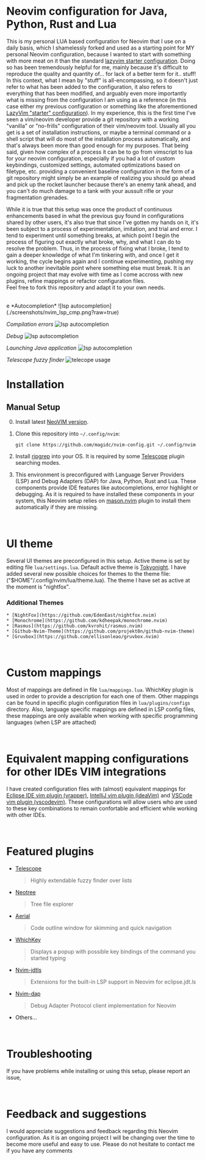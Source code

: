 # Neovim configuration for Java, Python, Rust and Lua

This is my personal LUA based configuration for Neovim that I use on a daily basis, which I shamelessly forked and used as a starting point for MY personal Neovim configuration, because I wanted to start with something with more meat on it than the standard [lazyvim starter configuration](https://github.com/LazyVim/starter). Doing so has been tremendously helpful for me, mainly because it's difficult to reproduce the quality and quantity of... for lack of a better term for it.. stuff! In this context, what I mean by "stuff" is all-encompassing, so it doesn't just refer to what has been added to the configuration, it also refers to everything that has been modified, and arguably even more importantly what is missing from the configuration I am using as a reference (in this case either my previous configuration or something like the aforementioned [LazyVim "starter" configuration](https://github.com/LazyVim/starter)). In my experience, this is the first time I've seen a vim/neovim developer provide a git repository with a working "vanilla" or "no-frills" configuration of their vim/neovim tool. Usually all you get is a set of installation instructions, or maybe a terminal command or a shell script that will do most of the installation process automatically, and that's always been more than good enough for my purposes. That being said, given how complex of a process it can be to go from vimscript to lua for your neovim configuration, especially if you had a lot of custom keybindings, customized settings, automated optimizations based on filetype, etc. providing a convenient baseline configuration in the form of a git repository might simply be an example of realizing you should go ahead and pick up the rocket launcher because there's an enemy tank ahead, and you can't do much damage to a tank with your aussult rifle or your fragmentation grenades. 

While it is true that this setup was once the product of continuous enhancements based in what the previous guy found in configurations shared by other users, it's also true that since I've gotten my hands on it, it's been subject to a process of experimentation, imitation, and trial and error. I tend to experiment until something breaks, at which point I begin the process of figuring out exactly what broke, why, and what I can do to resolve the problem. Thus, in the process of fixing what I broke, I tend to gain a deeper knowledge of what I'm tinkering with, and once I get it working, the cycle begins again and I continue experimenting, pushing my luck to another inevitable point where something else must break. It is an ongoing project that may evolve with time as I come accross with new plugins, refine mappings or refactor configuration files.<br>Feel free to fork this repository and adapt it to your own needs.

<br>
e
*Autocompletion*
![lsp autocompletion](./screenshots/nvim_lsp_cmp.png?raw=true)

*Compilation errors*
![lsp autocompletion](./screenshots/nvim_lsp_errors.png?raw=true)

*Debug*
![lsp autocompletion](./screenshots/nvim_dap.png?raw=true)

*Launching Java application*
![lsp autocompletion](./screenshots/nvim_java_launch.png?raw=true)

*Telescope fuzzy finder*
![telecope usage](./screenshots/nvim_telescope.png?raw=true)

# Installation
## Manual Setup
0. Install latest [NeoVIM version](https://github.com/neovim/neovim/wiki/Installing-Neovim). 
1. Clone this repository into `~/.config/nvim`:
    ```
    git clone https://github.com/magidc/nvim-config.git ~/.config/nvim
    ```
2. Install [ripgrep](https://github.com/BurntSushi/ripgrep) into your OS. It is required by some [Telescope](https://github.com/nvim-telescope/telescope.nvim) plugin searching modes.

3. This environment is preconfigured with Language Server Providers (LSP) and Debug Adapters  (DAP) for Java, Python, Rust and Lua. These components provide IDE features like autocompletions, error highlight or debugging. As it is required to have installed these components in your system, this Neovim setup relies on [mason.nvim](https://github.com/williamboman/mason.nvim#installation) plugin to install them automatically if they are missing.

<br>

# UI theme
Several UI themes are preconfigured in this setup. Active theme is set by editing file `lua/settings.lua`.
Default active theme is [Tokyonight](https://github.com/folke/tokyonight.nvim).
I have added several new possible choices for themes to the theme file: ("$HOME"/.config/nvim/lua/theme.lua).
The theme I have set as active at the moment is "nightfox".
### Additional Themes
    * [NightFox](https://github.com/EdenEast/nightfox.nvim)
    * [Monochrome](https://github.com/kdheepak/monochrome.nvim)
    * [Rasmus](https://github.com/kvrohit/rasmus.nvim)
    * [Github-Nvim-Theme](https://github.com/projekt0n/github-nvim-theme)
    * [Gruvbox](https://github.com/ellisonleao/gruvbox.nvim)


<br>


# Custom mappings
Most of mappings are defined in file `lua/mappings.lua`. WhichKey plugin is used in order to provide a description for each one of them.
Other mappings can be found in specific plugin configuration files in `lua/plugins/configs` directory. Also, language specific mappings are defined in LSP config files, these mappings are only available when working with specific programming languages (when LSP are attached)

<br>

# Equivalent mapping configurations for other IDEs VIM integrations
I have created configuration files with (almost) equivalent mappings for [Eclipse IDE vim plugin (vrapper)](https://github.com/magidc/dotfiles/blob/master/.vrapperrc), [IntelliJ vim plugin (ideaVim)](https://github.com/magidc/dotfiles/blob/master/jetbrains/.ideavimrc) and [VSCode vim plugin (vscodevim)](https://github.com/magidc/dotfiles/blob/master/vscode/keybindings.json).
These configurations will allow users who are used to these key combinations to remain confortable and efficient while working with other IDEs.

<br>

# Featured plugins
* [Telescope](https://github.com/nvim-telescope/telescope.nvim)
    > Highly extendable fuzzy finder over lists
* [Neotree](https://github.com/nvim-neo-tree/neo-tree.nvim)
    > Tree file explorer 
* [Aerial](https://github.com/stevearc/aerial.nvim)
    > Code outline window for skimming and quick navigation
* [WhichKey](https://github.com/folke/which-key.nvim)
    > Displays a popup with possible key bindings of the command you started typing
* [Nvim-jdtls](https://github.com/mfussenegger/nvim-jdtls)
    > Extensions for the built-in LSP support in Neovim for eclipse.jdt.ls
* [Nvim-dap](https://github.com/mfussenegger/nvim-dap)
    > Debug Adapter Protocol client implementation for Neovim
* Others...

<br>

# Troubleshooting
If you have problems while installing or using this setup, please report an issue, 

<br>

# Feedback and suggestions
I would appreciate suggestions and feedback regarding this Neovim configuration. As it is an ongoing project I will be changing over the time to become more useful and easy to use. Please do not hesitate to contact me if you have any comments

